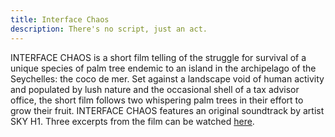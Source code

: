 ```yaml
---
title: Interface Chaos
description: There's no script, just an act.
---
```


INTERFACE CHAOS is a short film telling of the struggle for survival of a unique species of palm tree endemic to an island in the archipelago of the Seychelles: the coco de mer. Set against a landscape void of human activity and populated by lush nature and the occasional shell of a tax advisor office, the short film follows two whispering palm trees in their effort to grow their fruit. INTERFACE CHAOS features an original soundtrack by artist SKY H1. Three excerpts from the film can be watched <a href="https://interfacechaos.dmstfctn.net/" target="_blank">here</a>.